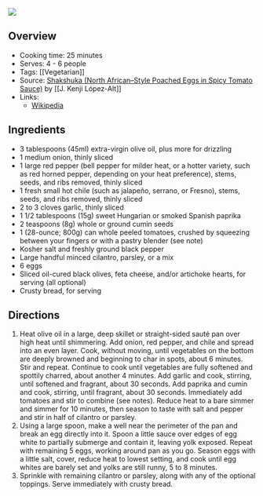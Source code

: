 ![](https://www.seriouseats.com/thmb/0N3gwBuMRvhQwe2HoTewyEsYUWw=/750x0/filters:no_upscale():max_bytes(150000):strip_icc():format(webp)/__opt__aboutcom__coeus__resources__content_migration__serious_eats__seriouseats.com__recipes__images__2016__09__20160926-shakshuka-17-a2b1d35f5ce146d1b8f5e2851e73b487.jpg)


## Overview

- Cooking time: 25 minutes
- Serves: 4  - 6 people
- Tags: [[Vegetarian]]
- Source: [Shakshuka (North African–Style Poached Eggs in Spicy Tomato Sauce)]() by [[J. Kenji López-Alt]]
- Links:
	- [Wikipedia](https://en.wikipedia.org/wiki/Shakshouka)

## Ingredients

- 3 tablespoons (45ml) extra-virgin olive oil, plus more for drizzling
- 1 medium onion, thinly sliced
- 1 large red pepper (bell pepper for milder heat, or a hotter variety, such as red horned pepper, depending on your heat preference), stems, seeds, and ribs removed, thinly sliced
- 1 fresh small hot chile (such as jalapeño, serrano, or Fresno), stems, seeds, and ribs removed, thinly sliced
- 2 to 3 cloves garlic, thinly sliced
- 1 1/2 tablespoons (15g) sweet Hungarian or smoked Spanish paprika
- 2 teaspoons (8g) whole or ground cumin seeds
- 1 (28-ounce; 800g) can whole peeled tomatoes, crushed by squeezing between your fingers or with a pastry blender (see note)
- Kosher salt and freshly ground black pepper
- Large handful minced cilantro, parsley, or a mix
- 6 eggs
- Sliced oil-cured black olives, feta cheese, and/or artichoke hearts, for serving (all optional)
- Crusty bread, for serving

## Directions

1. Heat olive oil in a large, deep skillet or straight-sided sauté pan over high heat until shimmering. Add onion, red pepper, and chile and spread into an even layer. Cook, without moving, until vegetables on the bottom are deeply browned and beginning to char in spots, about 6 minutes. Stir and repeat. Continue to cook until vegetables are fully softened and spottily charred, about another 4 minutes. Add garlic and cook, stirring, until softened and fragrant, about 30 seconds. Add paprika and cumin and cook, stirring, until fragrant, about 30 seconds. Immediately add tomatoes and stir to combine (see notes). Reduce heat to a bare simmer and simmer for 10 minutes, then season to taste with salt and pepper and stir in half of cilantro or parsley.
2. Using a large spoon, make a well near the perimeter of the pan and break an egg directly into it. Spoon a little sauce over edges of egg white to partially submerge and contain it, leaving yolk exposed. Repeat with remaining 5 eggs, working around pan as you go. Season eggs with a little salt, cover, reduce heat to lowest setting, and cook until egg whites are barely set and yolks are still runny, 5 to 8 minutes.
3. Sprinkle with remaining cilantro or parsley, along with any of the optional toppings. Serve immediately with crusty bread.
